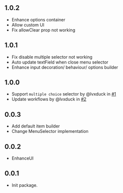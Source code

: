## 1.0.2
* Enhance options container
* Allow custom UI
* Fix allowClear prop not working

## 1.0.1
* Fix disable multiple selector not working
* Auto update textField when close menu selector
* Enhance input decoration/ behaviour/ options builder

## 1.0.0

* Support `multiple choice` selector by @lvxduck in [#1](https://github.com/lvxduck/adaptive_selector/pull/1)
* Update workflows by @lvxduck in [#2](https://github.com/lvxduck/adaptive_selector/pull/2)

## 0.0.3

* Add default item builder
* Change MenuSelector implementation

## 0.0.2

* EnhanceUI

## 0.0.1

* Init package.
